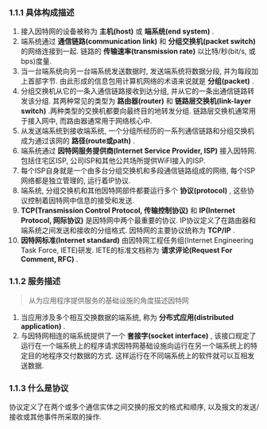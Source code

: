### 1.1.1 具体构成描述
1. 接入因特网的设备被称为 **主机(host)** 或 **端系统(end system)** .
2. 端系统通过 **通信链路(communication link)** 和 **分组交换机(packet switch)** 的网络连接到一起. 链路的 **传输速率(transmission rate)** 以比特/秒(bit/s, 或bps)度量.
3. 当一台端系统向另一台端系统发送数据时, 发送端系统将数据分段, 并为每段加上首部字节. 由此形成的信息包用计算机网络的术语来说就是 **分组(packet)** . 
4. 分组交换机从它的一条入通信链路接收到达分组, 并从它的一条出通信链路转发该分组.  其两种常见的类型为 **路由器(router)** 和 **链路层交换机(link-layer switch)** .两种类型的交换机都要向最终目的地转发分组. 链路层交换机通常用于接入网中, 而路由器通常用于网络核心中.
5. 从发送端系统到接收端系统, 一个分组所经历的一系列通信链路和分组交换机成为通过该网的 **路径(route或path)** .
6. 端系统通过 **因特网服务提供商(Internet Service Provider, ISP)** 接入因特网. 包括住宅区ISP, 公司ISP和其他公共场所提供WiFI接入的ISP.
7. 每个ISP自身就是一个由多台分组交换机和多段通信链路组成的网络, 每个ISP网络都是独立管理的, 运行着IP协议.
8. 端系统, 分组交换机和其他因特网部件都要运行多个 **协议(protocol)** , 这些协议控制着因特网中信息的接受和发送.
9. **TCP(Transmission Control Protocol, 传输控制协议)** 和 **IP(Internet Protocol, 网际协议)** 是因特网中两个最重要的协议. IP协议定义了在路由器和端系统之间发送和接收的分组格式. 因特网的主要协议统称为 **TCP/IP** .
10. **因特网标准(Internet standard)** 由因特网工程任务组(Internet Engineering Task Force, IETE)研发. IETE的标准文档称为 **请求评论(Request For Comment, RFC)** .
### 1.1.2 服务描述
   >从为应用程序提供服务的基础设施的角度描述因特网
1. 当应用涉及多个相互交换数据的端系统, 称为 **分布式应用(distributed application)** .
2. 与因特网相连的端系统提供了一个 **套接字(socket interface)** , 该接口规定了运行在一个端系统上的程序请求因特网基础设施向运行在另一个端系统上的特定目的地程序交付数据的方式. 这样运行在不同端系统上的软件就可以互相发送数据.
### 1.1.3 什么是协议
协议定义了在两个或多个通信实体之间交换的报文的格式和顺序, 以及报文的发送/接收或其他事件所采取的操作. 